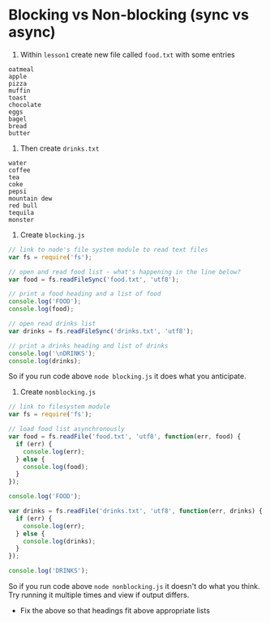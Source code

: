 # Blocking vs Non-blocking (sync vs async)

1.  Within `lesson1` create new file called `food.txt` with some entries

```
oatmeal
apple
pizza
muffin
toast
chocolate
eggs
bagel
bread
butter
```

1.  Then create `drinks.txt`

```
water
coffee
tea
coke
pepsi
mountain dew
red bull
tequila
monster
```

1.  Create `blocking.js`

```js
// link to node's file system module to read text files
var fs = require('fs');

// open and read food list - what's happening in the line below?
var food = fs.readFileSync('food.txt', 'utf8');

// print a food heading and a list of food
console.log('FOOD');
console.log(food);

// open read drinks list
var drinks = fs.readFileSync('drinks.txt', 'utf8');

// print a drinks heading and list of drinks
console.log('\nDRINKS');
console.log(drinks);
```

So if you run code above `node blocking.js` it does what you anticipate.

1.  Create `nonblocking.js`

```js
// link to filesystem module
var fs = require('fs');

// load food list asynchronously
var food = fs.readFile('food.txt', 'utf8', function(err, food) {
  if (err) {
    console.log(err);
  } else {
    console.log(food);
  }
});

console.log('FOOD');

var drinks = fs.readFile('drinks.txt', 'utf8', function(err, drinks) {
  if (err) {
    console.log(err);
  } else {
    console.log(drinks);
  }
});

console.log('DRINKS');
```

So if you run code above `node nonblocking.js` it doesn't do what you think. Try running it multiple times and view if output differs.

* Fix the above so that headings fit above appropriate lists
